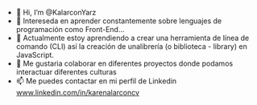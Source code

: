- 👋 Hi, I’m @KalarconYarz
- 👀 Intereseda en aprender constantemente sobre lenguajes de programación como Front-End...
- 🌱 Actualmente estoy aprendiendo a crear una herramienta de línea de comando (CLI) así la creación de unalibrería (o biblioteca - library) en JavaScript.
- 💞️ Me gustaria colaborar en diferentes proyectos donde podamos interactuar diferentes culturas
- 📫 Me puedes contactar en mi perfil de Linkedin www.linkedin.com/in/karenalarconcv


<!---
KalarconYarz/KalarconYarz is a ✨ special ✨ repository because its `README.md` (this file) appears on your GitHub profile.
You can click the Preview link to take a look at your changes.
--->
